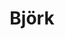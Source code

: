 ---
title: "Björk"
summary: "Björk Guðmundsdóttir , known by her stage name Björk, is an Icelandic singer, songwriter, musician and producer, born 21 November 1965 in Reykjavík. Well known for her creative compositional style and distinct singing, Björk's recording career began in 1977 at the age of 11, when she released her first album, while studying piano and flute at music school. Although the album became platinum, she refused to make another disco-folk follow-up and, at the age of 13, formed her first short-lived punk band, all-girl alliance Spit and Snot , where she played the drums. Later on she was involved in projects such as Exodus and Jam 80, all of which without known record releases. In 1982 she launched punk-pop , releasing an EP and a LP, before she turned into a \"serious\" rebel by joining forces of the political \"existential jazz-punk\" of , releasing three records. While Björk's vocal expression had matured in , she attracted worldwide prominence for the first time as one of the lead vocalists of the avant-pop Icelandic sextet . In 1992 she emigrated to the UK, launched a solo career and quickly eclipsed her old band's popularity. Rather than following the Sugarcubes' artsy guitar rock, Björk immersed herself in dance and club culture, working with many of the biggest names in the genre, and receiving remix treatments from , , , , , , , , and others. Her first album Debut established her new artistic direction and became an international hit, making her one of the '90s most unlikely stars. Although the album was recorded with producer in 1993, its songs were actually composed during the previous ten years while she was in bands. Björk quickly developed as a producer, moving from co-producer role on her early albums to full producer role in her later work, as her Music Producers Guild Award for Innovation in the category of production testifies. She is well recognized in both pop and experimental music worlds: her album Vespertine became album of the year by The in 2001 and she won more than 20 awards in Europe and received 15 nominations in the US. While Björk developed her unconventional song structures, she has worked with many renowned artists, mainly in the realm of electronic music. One of her long-time friends and main collaborators was of LFO who co-produced many of her songs and even co-wrote a number of pieces over the years. There are other artists who played important roles in the creative part of her work: , Icelandic poet who helped on lyrics for some of her key songs and video director . Acts such as , , , were at times part of her live band. Furthermore, she has shortly worked together with , , , , , , , and has sung duets with , , and Anthony Hegarty. When forming The Sugarcubes, Björk had a brief marriage with guitarist . They had a son, Sindri Eldon Þórsson, born 8 June 1986, the same day that the band was formed. They had divorced before the end of 1986, but continued to work together in the band. Björk was the partner of from 2000 to 2013; they have a daughter, Isadora Barney, born in 2002."
slug: "bjrk"
image: "bjrk.jpg"
apple_music_artist_url: "https://music.apple.com/gb/artist/bj%C3%B6rk/295015"
wikipedia_url: "none"
---